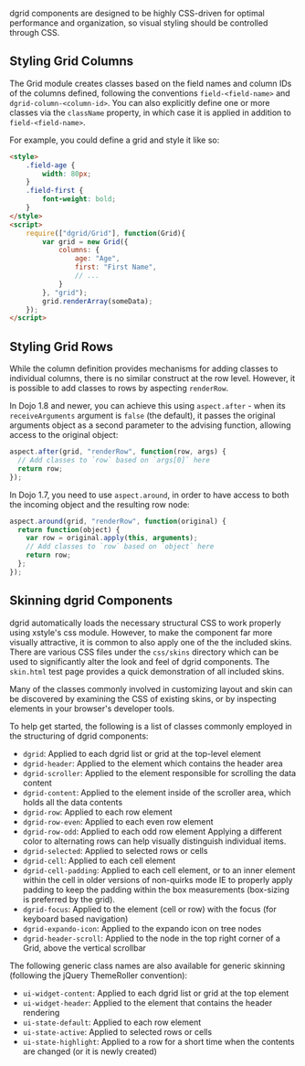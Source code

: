 dgrid components are designed to be highly CSS-driven for optimal performance and
organization, so visual styling should be controlled through CSS.

## Styling Grid Columns

The Grid module creates classes based on the field names and column IDs of the columns
defined, following the conventions `field-<field-name>` and `dgrid-column-<column-id>`.
You can also explicitly define one or more classes via the `className` property,
in which case it is applied in addition to `field-<field-name>`.

For example, you could define a grid and style it like so:

```html
<style>
    .field-age {
        width: 80px;
    }
    .field-first {
        font-weight: bold;
    }
</style>
<script>
    require(["dgrid/Grid"], function(Grid){
        var grid = new Grid({
            columns: {
                age: "Age",
                first: "First Name",
                // ...
            }
        }, "grid");
        grid.renderArray(someData);
    });
</script>
```

## Styling Grid Rows

While the column definition provides mechanisms for adding classes to individual
columns, there is no similar construct at the row level.  However, it is possible
to add classes to rows by aspecting `renderRow`.

In Dojo 1.8 and newer, you can achieve this using `aspect.after` - when its
`receiveArguments` argument is `false` (the default), it passes the original
arguments object as a second parameter to the advising function, allowing access
to the original object:

```js
aspect.after(grid, "renderRow", function(row, args) {
  // Add classes to `row` based on `args[0]` here
  return row;
});
```

In Dojo 1.7, you need to use `aspect.around`, in order to have access to both the
incoming object and the resulting row node:

```js
aspect.around(grid, "renderRow", function(original) {
  return function(object) {
    var row = original.apply(this, arguments);
    // Add classes to `row` based on `object` here
    return row;
  };
});
```

## Skinning dgrid Components

dgrid automatically loads the necessary structural CSS to work properly using
xstyle's css module.  However, to make the component far more visually attractive,
it is common to also apply one of the the included skins.  There are various
CSS files under the `css/skins` directory which can be used to significantly
alter the look and feel of dgrid components.  The `skin.html` test page provides
a quick demonstration of all included skins.

Many of the classes commonly involved in customizing layout and skin can be discovered
by examining the CSS of existing skins, or by inspecting elements in your browser's
developer tools.

To help get started, the following is a list of classes commonly employed in the
structuring of dgrid components:

* `dgrid`: Applied to each dgrid list or grid at the top-level element
* `dgrid-header`: Applied to the element which contains the header area
* `dgrid-scroller`: Applied to the element responsible for scrolling the data content
* `dgrid-content`: Applied to the element inside of the scroller area,
  which holds all the data contents
* `dgrid-row`: Applied to each row element
* `dgrid-row-even`: Applied to each even row element
* `dgrid-row-odd`: Applied to each odd row element
  Applying a different color to alternating rows can help visually distinguish individual items.
* `dgrid-selected`: Applied to selected rows or cells
* `dgrid-cell`: Applied to each cell element
* `dgrid-cell-padding`: Applied to each cell element, or to an
  inner element within the cell in older versions of non-quirks mode IE to
  properly apply padding to keep the padding within the box measurements
  (box-sizing is preferred by the grid).
* `dgrid-focus`: Applied to the element (cell or row) with the focus (for keyboard based navigation)
* `dgrid-expando-icon`: Applied to the expando icon on tree nodes
* `dgrid-header-scroll`: Applied to the node in the top right corner of a Grid,
  above the vertical scrollbar

The following generic class names are also available for generic skinning
(following the jQuery ThemeRoller convention):

* `ui-widget-content`: Applied to each dgrid list or grid at the top element
* `ui-widget-header`: Applied to the element that contains the header rendering
* `ui-state-default`: Applied to each row element
* `ui-state-active`: Applied to selected rows or cells
* `ui-state-highlight`: Applied to a row for a short time when the contents are changed (or it is newly created)